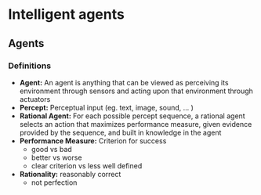# Intelligent agents

## Agents

### Definitions
- __Agent:__ An agent is anything that can be viewed as perceiving its environment through sensors and acting upon that environment through actuators
- __Percept:__ Perceptual input (eg. text, image, sound, ... )
- __Rational Agent:__ For each possible percept sequence, a rational agent selects an action that maximizes performance measure, given evidence provided by the sequence, and built in knowledge in the agent
- __Performance Measure:__ Criterion for success
   - good vs bad
   - better vs worse
   - clear criterion vs less well defined
- __Rationality:__ reasonably correct
   - not perfection
   
